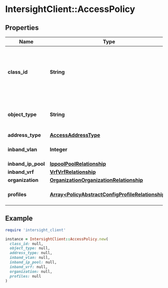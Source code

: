 # IntersightClient::AccessPolicy

## Properties

| Name | Type | Description | Notes |
| ---- | ---- | ----------- | ----- |
| **class_id** | **String** | The fully-qualified name of the instantiated, concrete type. This property is used as a discriminator to identify the type of the payload when marshaling and unmarshaling data. | [default to &#39;access.Policy&#39;] |
| **object_type** | **String** | The fully-qualified name of the instantiated, concrete type. The value should be the same as the &#39;ClassId&#39; property. | [default to &#39;access.Policy&#39;] |
| **address_type** | [**AccessAddressType**](AccessAddressType.md) |  | [optional] |
| **inband_vlan** | **Integer** | VLAN to be used for server access over Inband network. | [optional] |
| **inband_ip_pool** | [**IppoolPoolRelationship**](IppoolPoolRelationship.md) |  | [optional] |
| **inband_vrf** | [**VrfVrfRelationship**](VrfVrfRelationship.md) |  | [optional] |
| **organization** | [**OrganizationOrganizationRelationship**](OrganizationOrganizationRelationship.md) |  | [optional] |
| **profiles** | [**Array&lt;PolicyAbstractConfigProfileRelationship&gt;**](PolicyAbstractConfigProfileRelationship.md) | An array of relationships to policyAbstractConfigProfile resources. | [optional] |

## Example

```ruby
require 'intersight_client'

instance = IntersightClient::AccessPolicy.new(
  class_id: null,
  object_type: null,
  address_type: null,
  inband_vlan: null,
  inband_ip_pool: null,
  inband_vrf: null,
  organization: null,
  profiles: null
)
```


